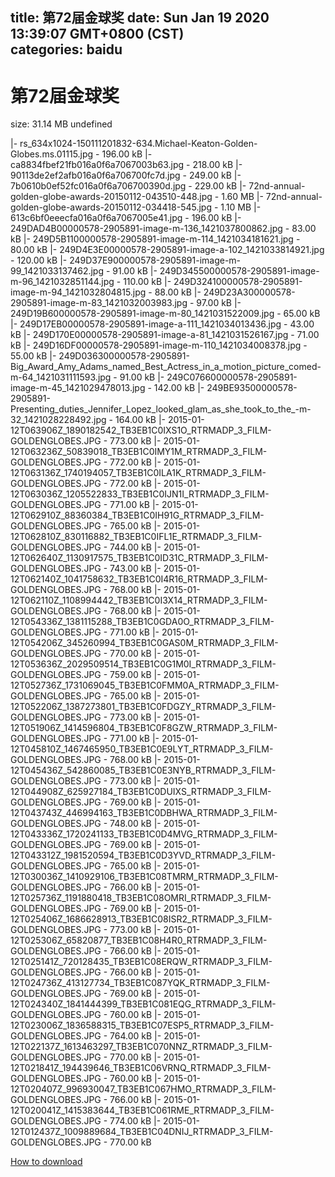 
title: 第72届金球奖
date: Sun Jan 19 2020 13:39:07 GMT+0800 (CST)    
categories: baidu
---

# 第72届金球奖
size: 31.14 MB
 undefined
 
|- rs_634x1024-150111201832-634.Michael-Keaton-Golden-Globes.ms.01115.jpg - 196.00 kB
|- ca8834fbef21fb016a0f6a7067003b63.jpg - 218.00 kB
|- 90113de2ef2afb016a0f6a706700fc7d.jpg - 249.00 kB
|- 7b0610b0ef52fc016a0f6a706700390d.jpg - 229.00 kB
|- 72nd-annual-golden-globe-awards-20150112-043510-448.jpg - 1.60 MB
|- 72nd-annual-golden-globe-awards-20150112-034418-545.jpg - 1.10 MB
|- 613c6bf0eeecfa016a0f6a7067005e41.jpg - 196.00 kB
|- 249DAD4B00000578-2905891-image-m-136_1421037800862.jpg - 83.00 kB
|- 249D5B1100000578-2905891-image-m-114_1421034181621.jpg - 80.00 kB
|- 249D4E3E00000578-2905891-image-a-102_1421033814921.jpg - 120.00 kB
|- 249D37E900000578-2905891-image-m-99_1421033137462.jpg - 91.00 kB
|- 249D345500000578-2905891-image-m-96_1421032851144.jpg - 110.00 kB
|- 249D324100000578-2905891-image-m-94_1421032804815.jpg - 88.00 kB
|- 249D23A300000578-2905891-image-m-83_1421032003983.jpg - 97.00 kB
|- 249D19B600000578-2905891-image-m-80_1421031522009.jpg - 65.00 kB
|- 249D17EB00000578-2905891-image-a-111_1421034013436.jpg - 43.00 kB
|- 249D170E00000578-2905891-image-a-81_1421031526167.jpg - 71.00 kB
|- 249D16DF00000578-2905891-image-m-110_1421034008378.jpg - 55.00 kB
|- 249D036300000578-2905891-Big_Award_Amy_Adams_named_Best_Actress_in_a_motion_picture_comed-m-64_1421031111593.jpg - 91.00 kB
|- 249C076600000578-2905891-image-m-45_1421029478013.jpg - 142.00 kB
|- 249BE93500000578-2905891-Presenting_duties_Jennifer_Lopez_looked_glam_as_she_took_to_the_-m-32_1421028228492.jpg - 164.00 kB
|- 2015-01-12T063906Z_1890182542_TB3EB1C0IXS1O_RTRMADP_3_FILM-GOLDENGLOBES.JPG - 773.00 kB
|- 2015-01-12T063236Z_50839018_TB3EB1C0IMY1M_RTRMADP_3_FILM-GOLDENGLOBES.JPG - 772.00 kB
|- 2015-01-12T063136Z_1740194057_TB3EB1C0ILA1K_RTRMADP_3_FILM-GOLDENGLOBES.JPG - 772.00 kB
|- 2015-01-12T063036Z_1205522833_TB3EB1C0IJN1I_RTRMADP_3_FILM-GOLDENGLOBES.JPG - 771.00 kB
|- 2015-01-12T062910Z_88360384_TB3EB1C0IH91G_RTRMADP_3_FILM-GOLDENGLOBES.JPG - 765.00 kB
|- 2015-01-12T062810Z_830116882_TB3EB1C0IFL1E_RTRMADP_3_FILM-GOLDENGLOBES.JPG - 744.00 kB
|- 2015-01-12T062640Z_1130917575_TB3EB1C0ID31C_RTRMADP_3_FILM-GOLDENGLOBES.JPG - 743.00 kB
|- 2015-01-12T062140Z_1041758632_TB3EB1C0I4R16_RTRMADP_3_FILM-GOLDENGLOBES.JPG - 768.00 kB
|- 2015-01-12T062110Z_1108994442_TB3EB1C0I3X14_RTRMADP_3_FILM-GOLDENGLOBES.JPG - 768.00 kB
|- 2015-01-12T054336Z_1381115288_TB3EB1C0GDA0O_RTRMADP_3_FILM-GOLDENGLOBES.JPG - 771.00 kB
|- 2015-01-12T054206Z_345260994_TB3EB1C0GAS0M_RTRMADP_3_FILM-GOLDENGLOBES.JPG - 770.00 kB
|- 2015-01-12T053636Z_2029509514_TB3EB1C0G1M0I_RTRMADP_3_FILM-GOLDENGLOBES.JPG - 759.00 kB
|- 2015-01-12T052736Z_1731069045_TB3EB1C0FMM0A_RTRMADP_3_FILM-GOLDENGLOBES.JPG - 765.00 kB
|- 2015-01-12T052206Z_1387273801_TB3EB1C0FDGZY_RTRMADP_3_FILM-GOLDENGLOBES.JPG - 773.00 kB
|- 2015-01-12T051906Z_1414596804_TB3EB1C0F8GZW_RTRMADP_3_FILM-GOLDENGLOBES.JPG - 771.00 kB
|- 2015-01-12T045810Z_1467465950_TB3EB1C0E9LYT_RTRMADP_3_FILM-GOLDENGLOBES.JPG - 768.00 kB
|- 2015-01-12T045436Z_542860085_TB3EB1C0E3NYB_RTRMADP_3_FILM-GOLDENGLOBES.JPG - 773.00 kB
|- 2015-01-12T044908Z_625927184_TB3EB1C0DUIXS_RTRMADP_3_FILM-GOLDENGLOBES.JPG - 769.00 kB
|- 2015-01-12T043743Z_446994163_TB3EB1C0DBHWA_RTRMADP_3_FILM-GOLDENGLOBES.JPG - 748.00 kB
|- 2015-01-12T043336Z_1720241133_TB3EB1C0D4MVG_RTRMADP_3_FILM-GOLDENGLOBES.JPG - 769.00 kB
|- 2015-01-12T043312Z_1981520594_TB3EB1C0D3YVD_RTRMADP_3_FILM-GOLDENGLOBES.JPG - 765.00 kB
|- 2015-01-12T030036Z_1410929106_TB3EB1C08TMRM_RTRMADP_3_FILM-GOLDENGLOBES.JPG - 766.00 kB
|- 2015-01-12T025736Z_1191880418_TB3EB1C08OMRI_RTRMADP_3_FILM-GOLDENGLOBES.JPG - 769.00 kB
|- 2015-01-12T025406Z_1686628913_TB3EB1C08ISR2_RTRMADP_3_FILM-GOLDENGLOBES.JPG - 773.00 kB
|- 2015-01-12T025306Z_65820877_TB3EB1C08H4R0_RTRMADP_3_FILM-GOLDENGLOBES.JPG - 766.00 kB
|- 2015-01-12T025141Z_720128435_TB3EB1C08ERQW_RTRMADP_3_FILM-GOLDENGLOBES.JPG - 766.00 kB
|- 2015-01-12T024736Z_413127734_TB3EB1C087YQK_RTRMADP_3_FILM-GOLDENGLOBES.JPG - 769.00 kB
|- 2015-01-12T024340Z_1841444399_TB3EB1C081EQG_RTRMADP_3_FILM-GOLDENGLOBES.JPG - 760.00 kB
|- 2015-01-12T023006Z_1836588315_TB3EB1C07ESP5_RTRMADP_3_FILM-GOLDENGLOBES.JPG - 764.00 kB
|- 2015-01-12T022137Z_1613463297_TB3EB1C070NNZ_RTRMADP_3_FILM-GOLDENGLOBES.JPG - 770.00 kB
|- 2015-01-12T021841Z_194439646_TB3EB1C06VRNQ_RTRMADP_3_FILM-GOLDENGLOBES.JPG - 760.00 kB
|- 2015-01-12T020407Z_996930047_TB3EB1C067HMO_RTRMADP_3_FILM-GOLDENGLOBES.JPG - 766.00 kB
|- 2015-01-12T020041Z_1415383644_TB3EB1C061RME_RTRMADP_3_FILM-GOLDENGLOBES.JPG - 774.00 kB
|- 2015-01-12T012437Z_1009889684_TB3EB1C04DNIJ_RTRMADP_3_FILM-GOLDENGLOBES.JPG - 770.00 kB

[How to download](https://bpcam.bemobtrk.com/go/2ceec3aa-1ca2-46d6-b9ff-aaa5c184517c?jno=2822)